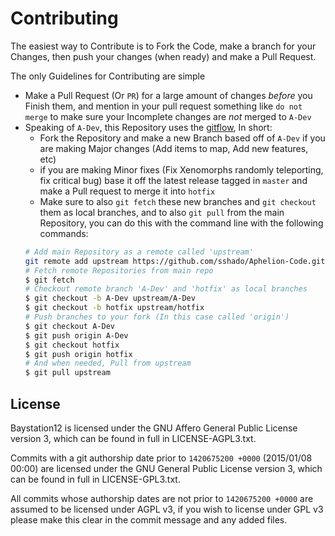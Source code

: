 # Contributing
The easiest way to Contribute is to Fork the Code, make a branch for your Changes, then push your changes (when ready) and make a Pull Request.

The only Guidelines for Contributing are simple
- Make a Pull Request (Or `PR`) for a large amount of changes *before* you Finish them, and mention in your pull request something like `do not merge` to make sure your Incomplete changes are *not* merged to `A-Dev`
- Speaking of `A-Dev`, this Repository uses the [gitflow](https://datasift.github.io/gitflow/IntroducingGitFlow.html), In short:
  - Fork the Repository and make a new Branch based off of `A-Dev` if you are making Major changes (Add items to map, Add new features, etc)
  - if you are making Minor fixes (Fix Xenomorphs randomly teleporting, fix critical bug) base it off the latest release tagged in `master` and make a Pull request to merge it into `hotfix`
  - Make sure to also `git fetch` these new branches and `git checkout` them as local branches, and to also `git pull` from the main Repository, you can do this with the command line with the following commands:
  ```bash
  # Add main Repository as a remote called 'upstream'
  git remote add upstream https://github.com/sshado/Aphelion-Code.git
  # Fetch remote Repositories from main repo
  $ git fetch
  # Checkout remote branch 'A-Dev' and 'hotfix' as local branches
  $ git checkout -b A-Dev upstream/A-Dev
  $ git checkout -b hotfix upstream/hotfix
  # Push branches to your fork (In this case called 'origin')
  $ git checkout A-Dev
  $ git push origin A-Dev
  $ git checkout hotfix
  $ git push origin hotfix
  # And when needed, Pull from upstream
  $ git pull upstream
  ```
## License
Baystation12 is licensed under the GNU Affero General Public License version 3, which can be found in full in LICENSE-AGPL3.txt.

Commits with a git authorship date prior to `1420675200 +0000` (2015/01/08 00:00) are licensed under the GNU General Public License version 3, which can be found in full in LICENSE-GPL3.txt.

All commits whose authorship dates are not prior to `1420675200 +0000` are assumed to be licensed under AGPL v3, if you wish to license under GPL v3 please make this clear in the commit message and any added files.
